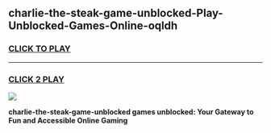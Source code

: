 
## charlie-the-steak-game-unblocked-Play-Unblocked-Games-Online-oqldh
<h3>
<a href="https://premium76.site?title=charlie-the-steak-game-unblocked&ref=24A">CLICK TO PLAY</a></h3>
<hr>

<h3>
<a href="https://premium76.site?title=charlie-the-steak-game-unblocked&ref=24A">CLICK 2 PLAY</a>
  
</h3>

<a href="https://premium76.site?title=charlie-the-steak-game-unblocked&ref=24A"><img src="https://clearcache.store/games.png"></a>


**charlie-the-steak-game-unblocked games unblocked: Your Gateway to Fun and Accessible Online Gaming**
